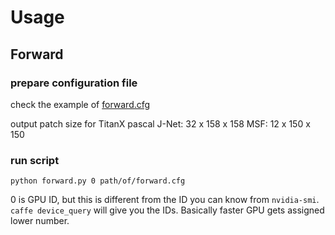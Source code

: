 # Usage

## Forward
### prepare configuration file
check the example of [forward.cfg](https://github.com/torms3/kaffe/blob/master/python/forward.cfg.example)

output patch size for TitanX pascal 
J-Net: 32 x 158 x 158
MSF: 12 x 150 x 150

### run script

    python forward.py 0 path/of/forward.cfg

0 is GPU ID, but this is different from the ID you can know from `nvidia-smi`. `caffe device_query` will give you the IDs. Basically faster GPU gets assigned lower number.
